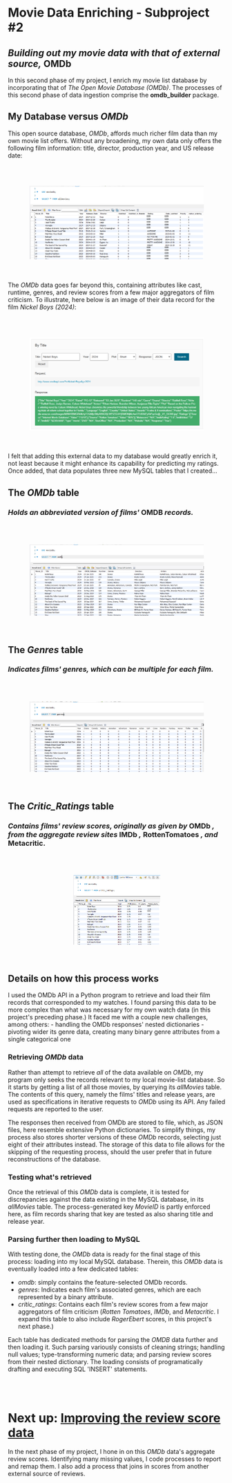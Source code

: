 # Movie Data Enriching - Subproject #2
## *Building out my movie data with that of external source,* OMDb

In this second phase of my project, I enrich my movie list database by incorporating that of *The Open Movie Database (OMDb)*. The processes of this second phase of data ingestion comprise the **omdb_builder** package.

## My Database versus *OMDb*

This open source database, *OMDb*, affords much richer film data than my own movie list offers. Without any broadening, my own data only offers the following film information: title, director, production year, and US release date:

<br></br>
<center><img src="Presentation/pics for quick overview/2 - allmovies table.png" width="80%" height="20%"/> </center>
<br></br>

The *OMDb* data goes far beyond this, containing attributes like cast, runtime, genres, and review scores from a few major aggregators of film criticism. To illustrate, here below is an image of their data record for the film *Nickel Boys (2024)*:

<br></br>
<center><img src="Presentation/pics for quick overview/omdb - nickel boys.png" width="80%" height="20%"/> </center>
<br></br>

I felt that adding this external data to my database would greatly enrich it, not least because it might enhance its capability for predicting my ratings. Once added, that data populates three new MySQL tables that I created...

<!-- <br></br> -->

## The *OMDb* table
### *Holds an abbreviated version of films'* OMDB *records.*

<br></br>
<center><img src="Presentation/pics for quick overview/2 - omdb table.png" width="80%" height="20%"/> </center>
<br></br>


## The *Genres* table
### *Indicates films' genres, which can be multiple for each film.*

<br></br>
<center><img src="Presentation/pics for quick overview/2 - genres table.png" width="80%" height="20%"/> </center>
<br></br>


## The *Critic_Ratings* table
### *Contains films' review scores, originally as given by* OMDb *, from the aggregate review sites* IMDb *,* RottenTomatoes *, and* Metacritic.

<br></br>
<center><img src="Presentation/pics for quick overview/2 - critic_ratings table.png" width="40%" height="20%"/> </center>
<br></br>

## Details on how this process works

I used the OMDb API in a Python program to retrieve and load their film records that corresponded to my watches. I found parsing this data to be more complex than what was necessary for my own watch data (in this project's preceding phase.) It faced me with a couple new challenges, among others:
    - handling the OMDb responses' nested dictionaries
    - pivoting wider its genre data, creating many binary genre attributes from a single categorical one


### Retrieving *OMDb* data

Rather than attempt to retrieve *all* of the data available on *OMDb*, my program only seeks the records relevant to my local movie-list database. So it starts by getting a list of all those movies, by querying its *allMovies* table. The contents of this query, namely the films' titles and release years, are used as specifications in iterative requests to *OMDb* using its API. Any failed requests are reported to the user.

The responses then received from OMDb are stored to file, which, as JSON files, here resemble extensive Python dictionaries. To simplify things, my process also stores shorter versions of these *OMDb* records, selecting just eight of their attributes instead. The storage of this data to file allows for the skipping of the requesting process, should the user prefer that in future reconstructions of the database.

### Testing what's retrieved

Once the retrieval of this *OMDb* data is complete, it is tested for discrepancies against the data existing in the MySQL database, in its *allMovies* table. The process-generated key *MovieID* is partly enforced here, as film records sharing that key are tested as also sharing title and release year.

### Parsing further then loading to MySQL

With testing done, the *OMDb* data is ready for the final stage of this process: loading into my local MySQL database. Therein, this *OMDb* data is eventually loaded into a few dedicated tables: 
- *omdb*: simply contains the feature-selected OMDb records.
- *genres*: Indicates each film's associated genres, which are each represented by a binary attribute.
- *critic_ratings*: Contains each film's review scores from a few major aggregators of film criticism (*Rotten Tomatoes*, *IMDb*, and *Metacritic*. I expand this table to also include *RogerEbert* scores, in this project's next phase.)

Each table has dedicated methods for parsing the *OMDB* data further and then loading it. Such parsing variously consists of cleaning strings; handling null values; type-transforming numeric data; and parsing review scores from their nested dictionary. The loading consists of programatically drafting and executing SQL 'INSERT' statements.

<br></br>
# Next up:  [Improving the review score data](/README_ratings_mender.md)

In the next phase of my project, I hone in on this *OMDb* data's aggregate review scores. Identifying many missing values, I code processes to report and remap them. I also add a process that joins in scores from another external source of reviews.
